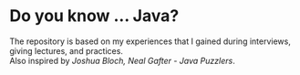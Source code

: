 # Do you know ... Java?

The repository is based on my experiences that I gained during interviews, giving lectures, and practices.  
Also inspired by *Joshua Bloch, Neal Gafter - Java Puzzlers*.

